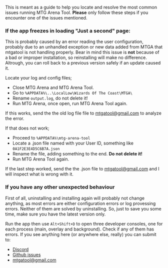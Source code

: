 This is meant as a guide to help you locate and resolve the most common issues running MTG Arena Tool. **Please** only follow these steps if you encounter one of the issues mentioned.

### If the app freezes in loading "Just a second" page:
This is probably caused by an error reading the user configuration, probably due to an unhandled exception or new data added from MTGA that mtgatool is not handling properly. Bear in mind this issue is **not** because of a bad or improper installation, so reinstalling will make no difference. Altrough, you can roll back to a previous version safely if an update caused it.

Locate your log and config files;
- Close MTG Arena and MTG Arena Tool.
- Go to `%APPDATA%\..\LocalLow\Wizards Of The Coast\MTGA\`
- Rename `output.log`, do not delete it!
- Run MTG Arena, once open, run MTG Arena Tool again.

If this works, send the the old log file file to [mtgatool@gmail.com](mailto:mtgatool@gmail.com) to analyze the error.

If that does not work;
- Proceed to `%APPDATA%\mtg-arena-tool`
- Locate a .json file named with your User ID, something like `0A1F2E3E4D5C6B7A.json`
- Rename the file, adding something to the end. **Do not delete it!**
- Run MTG Arena Tool again.

If the last step worked, send the the .json file to [mtgatool@gmail.com](mailto:mtgatool@gmail.com) and I will inspect what is wrong with it.

### If you have any other unexpected behaviour

First of all, uninstalling and installing again will probably not change anything, as most errors are either configuration errors or log provessing errors. Neither of them are solved by uninstalling. So, just to save you some time, make sure you have the latest version only.

Run the app then use `Alt+Shift+D` to open three developer consoles, one for each process (main, overlay and background).
Check if any of them has errors. If you see anything here (or anywhere else, really) you can submit to:
- [Discord](https://discord.gg/K9bPkJy)
- [Github issues](https://github.com/Manuel-777/MTG-Arena-Tool/issues)
- [mtgatool@gmail.com](mailto:mtgatool@gmail.com)
